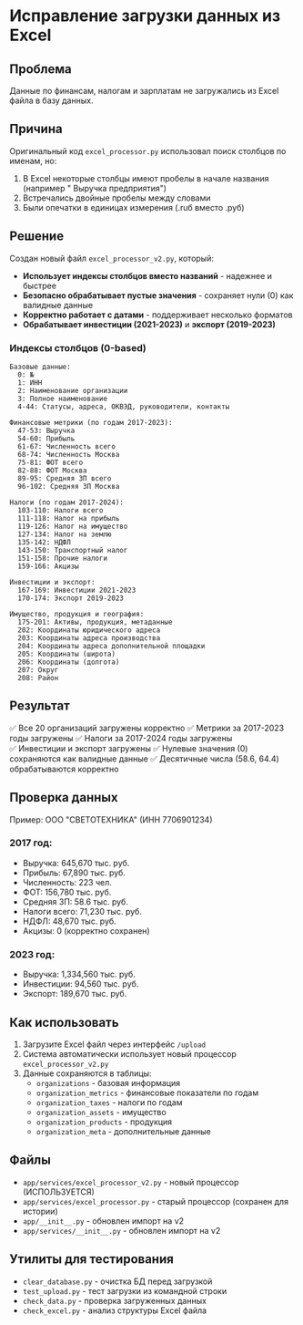 # Исправление загрузки данных из Excel

## Проблема
Данные по финансам, налогам и зарплатам не загружались из Excel файла в базу данных.

## Причина
Оригинальный код `excel_processor.py` использовал поиск столбцов по именам, но:
1. В Excel некоторые столбцы имеют пробелы в начале названия (например " Выручка предприятия")
2. Встречались двойные пробелы между словами
3. Были опечатки в единицах измерения (.ruб вместо .руб)

## Решение
Создан новый файл `excel_processor_v2.py`, который:
- **Использует индексы столбцов вместо названий** - надежнее и быстрее
- **Безопасно обрабатывает пустые значения** - сохраняет нули (0) как валидные данные
- **Корректно работает с датами** - поддерживает несколько форматов
- **Обрабатывает инвестиции (2021-2023)** и **экспорт (2019-2023)**

### Индексы столбцов (0-based)
```
Базовые данные:
  0: №
  1: ИНН
  2: Наименование организации
  3: Полное наименование
  4-44: Статусы, адреса, ОКВЭД, руководители, контакты

Финансовые метрики (по годам 2017-2023):
  47-53: Выручка
  54-60: Прибыль
  61-67: Численность всего
  68-74: Численность Москва
  75-81: ФОТ всего
  82-88: ФОТ Москва
  89-95: Средняя ЗП всего
  96-102: Средняя ЗП Москва

Налоги (по годам 2017-2024):
  103-110: Налоги всего
  111-118: Налог на прибыль
  119-126: Налог на имущество
  127-134: Налог на землю
  135-142: НДФЛ
  143-150: Транспортный налог
  151-158: Прочие налоги
  159-166: Акцизы

Инвестиции и экспорт:
  167-169: Инвестиции 2021-2023
  170-174: Экспорт 2019-2023

Имущество, продукция и география:
  175-201: Активы, продукция, метаданные
  202: Координаты юридического адреса
  203: Координаты адреса производства
  204: Координаты адреса дополнительной площадки
  205: Координаты (широта)
  206: Координаты (долгота)
  207: Округ
  208: Район
```

## Результат
✅ Все 20 организаций загружены корректно
✅ Метрики за 2017-2023 годы загружены
✅ Налоги за 2017-2024 годы загружены  
✅ Инвестиции и экспорт загружены
✅ Нулевые значения (0) сохраняются как валидные данные
✅ Десятичные числа (58.6, 64.4) обрабатываются корректно

## Проверка данных
Пример: ООО "СВЕТОТЕХНИКА" (ИНН 7706901234)

### 2017 год:
- Выручка: 645,670 тыс. руб.
- Прибыль: 67,890 тыс. руб.
- Численность: 223 чел.
- ФОТ: 156,780 тыс. руб.
- Средняя ЗП: 58.6 тыс. руб.
- Налоги всего: 71,230 тыс. руб.
- НДФЛ: 48,670 тыс. руб.
- Акцизы: 0 (корректно сохранен)

### 2023 год:
- Выручка: 1,334,560 тыс. руб.
- Инвестиции: 94,560 тыс. руб.
- Экспорт: 189,670 тыс. руб.

## Как использовать
1. Загрузите Excel файл через интерфейс `/upload`
2. Система автоматически использует новый процессор `excel_processor_v2.py`
3. Данные сохраняются в таблицы:
   - `organizations` - базовая информация
   - `organization_metrics` - финансовые показатели по годам
   - `organization_taxes` - налоги по годам
   - `organization_assets` - имущество
   - `organization_products` - продукция
   - `organization_meta` - дополнительные данные

## Файлы
- `app/services/excel_processor_v2.py` - новый процессор (ИСПОЛЬЗУЕТСЯ)
- `app/services/excel_processor.py` - старый процессор (сохранен для истории)
- `app/__init__.py` - обновлен импорт на v2
- `app/services/__init__.py` - обновлен импорт на v2

## Утилиты для тестирования
- `clear_database.py` - очистка БД перед загрузкой
- `test_upload.py` - тест загрузки из командной строки
- `check_data.py` - проверка загруженных данных
- `check_excel.py` - анализ структуры Excel файла
